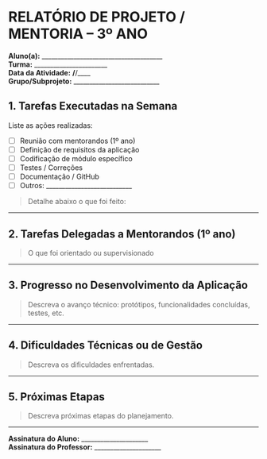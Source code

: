 # RELATÓRIO DE PROJETO / MENTORIA – 3º ANO

**Aluno(a):** ______________________________________  
**Turma:** _______________________  
**Data da Atividade:** ____/____/____  
**Grupo/Subprojeto:** ___________________________

## 1. Tarefas Executadas na Semana
Liste as ações realizadas:

- [ ] Reunião com mentorandos (1º ano)
- [ ] Definição de requisitos da aplicação
- [ ] Codificação de módulo específico
- [ ] Testes / Correções
- [ ] Documentação / GitHub
- [ ] Outros: ___________________________

> Detalhe abaixo o que foi feito:

---

## 2. Tarefas Delegadas a Mentorandos (1º ano)
> O que foi orientado ou supervisionado

---

## 3. Progresso no Desenvolvimento da Aplicação
> Descreva o avanço técnico: protótipos, funcionalidades concluídas, testes, etc.

---

## 4. Dificuldades Técnicas ou de Gestão
> Descreva os dificuldades enfrentadas.
---

## 5. Próximas Etapas
> Descreva próximas etapas do planejamento.
---

**Assinatura do Aluno:** _____________________  
**Assinatura do Professor:** _____________________
